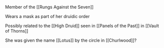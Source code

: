 Member of the [[Rungs Against the Seven]]

Wears a mask as part of her druidic order

Possibly related to the [[High Druid]] seen in [[Panels of the Past]] in [[Vault of Thorns]]

She was given the name [[Lotus]] by the circle in [[Churlwood]]?